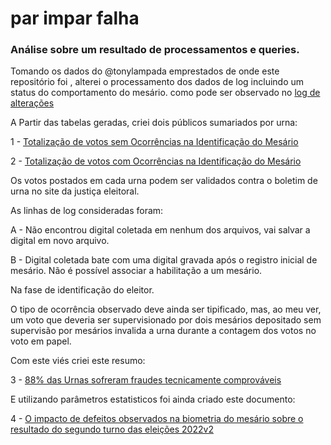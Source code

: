 # par impar falha

### Análise sobre um resultado de processamentos e queries.

Tomando os dados do @tonylampada emprestados de onde este repositório foi , alterei o processamento dos dados de log incluindo um status do comportamento do mesário. como pode ser observado no [log de alterações](https://github.com/ProsperWare/eleicoes22/commit/01819a10cee07309fdccbee18e3d09503c64aa19)

A Partir das tabelas geradas, criei dois públicos sumariados por urna:

1 - [Totalização de votos sem Ocorrências na Identificação do Mesário](_select_v_CD_MUNICIPIO_v_NR_ZONA_v_NR_SECAO_0_quant_COALESCE_sum_202212221514.csv)

2 - [Totalização de votos com Ocorrências na Identificação do Mesário](_select_v_CD_MUNICIPIO_v_NR_ZONA_v_NR_SECAO_sum_v_quant_quant_CO_202212221449.csv)

Os votos postados em cada urna podem ser validados contra o boletim de urna no site da justiça eleitoral.

As linhas de log consideradas foram:

  A - Não encontrou digital coletada em nenhum dos arquivos, vai salvar a digital em novo arquivo.

  B - Digital coletada bate com uma digital gravada após o registro inicial de mesário. Não é possível associar a habilitação a um mesário.

Na fase de identificação do eleitor.

O tipo de ocorrência observado deve ainda ser tipificado, mas, ao meu ver, um voto que deveria ser supervisionado por dois mesários depositado sem supervisão por mesários invalida a urna durante a contagem dos votos no voto em papel.

Com este viés criei este resumo:

3 - [88% das Urnas sofreram fraudes tecnicamente comprováveis](88%25%20das%20Urnas%20sofreram%20fraudes%20tecnicamente%20comprováveis.pdf)

E utilizando parâmetros estatisticos foi ainda criado este documento:

4 - [O impacto de defeitos observados na biometria do mesário sobre o resultado do segundo turno das eleições 2022v2](O%20impacto%20de%20defeitos%20observados%20na%20biometria%20do%20mesário%20sobre%20o%20resultado%20do%20segundo%20turno%20das%20eleições%202022v2.pdf)
